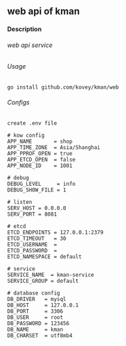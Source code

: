 ## web api of kman
#### Description
###### web api service
###### Usage
    go install github.com/kovey/kman/web
###### Configs
    create .env file
``` env
# kow config
APP_NAME       = shop
APP_TIME_ZONE  = Asia/Shanghai
APP_PPROF_OPEN = true
APP_ETCD_OPEN  = false
APP_NODE_ID    = 1001

# debug
DEBUG_LEVEL     = info
DEBUG_SHOW_FILE = 1

# listen
SERV_HOST = 0.0.0.0
SERV_PORT = 8081

# etcd
ETCD_ENDPOINTS = 127.0.0.1:2379
ETCD_TIMEOUT   = 30
ETCD_USERNAME  = 
ETCD_PASSWORD  =
ETCD_NAMESPACE = default

# service
SERVICE_NAME  = kman-service
SERVICE_GROUP = default

# database config
DB_DRIVER   = mysql
DB_HOST     = 127.0.0.1
DB_PORT     = 3306
DB_USER     = root
DB_PASSWORD = 123456
DB_NAME     = kman
DB_CHARSET  = utf8mb4
```
